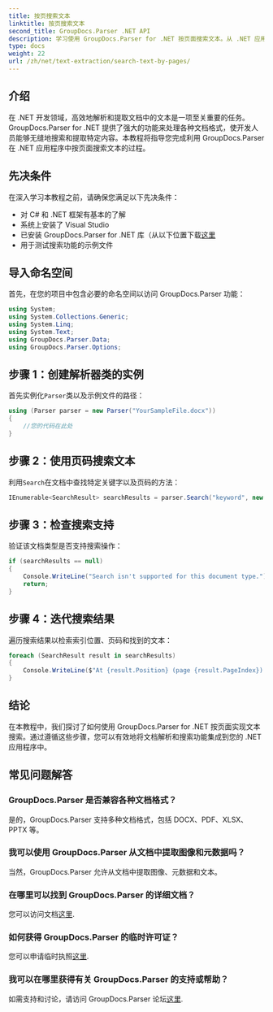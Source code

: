 ```yaml
---
title: 按页搜索文本
linktitle: 按页搜索文本
second_title: GroupDocs.Parser .NET API
description: 学习使用 GroupDocs.Parser for .NET 按页面搜索文本。从 .NET 应用程序中的文档中高效提取特定内容。
type: docs
weight: 22
url: /zh/net/text-extraction/search-text-by-pages/
---
```

## 介绍
在 .NET 开发领域，高效地解析和提取文档中的文本是一项至关重要的任务。GroupDocs.Parser for .NET 提供了强大的功能来处理各种文档格式，使开发人员能够无缝地搜索和提取特定内容。本教程将指导您完成利用 GroupDocs.Parser 在 .NET 应用程序中按页面搜索文本的过程。
## 先决条件
在深入学习本教程之前，请确保您满足以下先决条件：
- 对 C# 和 .NET 框架有基本的了解
- 系统上安装了 Visual Studio
- 已安装 GroupDocs.Parser for .NET 库（从以下位置下载[这里](https://releases.groupdocs.com/parser/net/）)
- 用于测试搜索功能的示例文件
## 导入命名空间
首先，在您的项目中包含必要的命名空间以访问 GroupDocs.Parser 功能：
```csharp
using System;
using System.Collections.Generic;
using System.Linq;
using System.Text;
using GroupDocs.Parser.Data;
using GroupDocs.Parser.Options;
```
## 步骤 1：创建解析器类的实例
首先实例化`Parser`类以及示例文件的路径：
```csharp
using (Parser parser = new Parser("YourSampleFile.docx"))
{
    //您的代码在此处
}
```
## 步骤 2：使用页码搜索文本
利用`Search`在文档中查找特定关键字以及页码的方法：
```csharp
IEnumerable<SearchResult> searchResults = parser.Search("keyword", new SearchOptions(false, false, false, true));
```
## 步骤 3：检查搜索支持
验证该文档类型是否支持搜索操作：
```csharp
if (searchResults == null)
{
    Console.WriteLine("Search isn't supported for this document type.");
    return;
}
```
## 步骤 4：迭代搜索结果
遍历搜索结果以检索索引位置、页码和找到的文本：
```csharp
foreach (SearchResult result in searchResults)
{
    Console.WriteLine($"At {result.Position} (page {result.PageIndex}): {result.Text}");
}
```
## 结论
在本教程中，我们探讨了如何使用 GroupDocs.Parser for .NET 按页面实现文本搜索。通过遵循这些步骤，您可以有效地将文档解析和搜索功能集成到您的 .NET 应用程序中。

## 常见问题解答
### GroupDocs.Parser 是否兼容各种文档格式？
是的，GroupDocs.Parser 支持多种文档格式，包括 DOCX、PDF、XLSX、PPTX 等。
### 我可以使用 GroupDocs.Parser 从文档中提取图像和元数据吗？
当然，GroupDocs.Parser 允许从文档中提取图像、元数据和文本。
### 在哪里可以找到 GroupDocs.Parser 的详细文档？
您可以访问文档[这里](https://reference.groupdocs.com/parser/net/).
### 如何获得 GroupDocs.Parser 的临时许可证？
您可以申请临时执照[这里](https://purchase.groupdocs.com/temporary-license/).
### 我可以在哪里获得有关 GroupDocs.Parser 的支持或帮助？
如需支持和讨论，请访问 GroupDocs.Parser 论坛[这里](https://forum.groupdocs.com/c/parser/17).